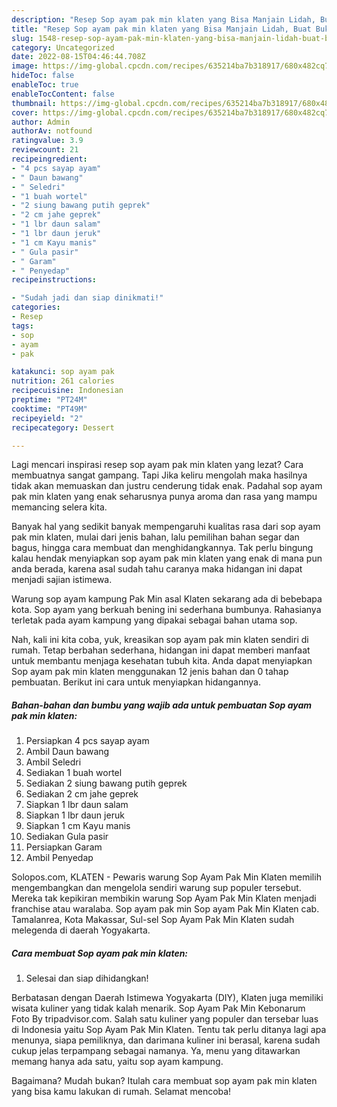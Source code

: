 ```yaml
---
description: "Resep Sop ayam pak min klaten yang Bisa Manjain Lidah, Buat Buka Puasa Menggugah Selera"
title: "Resep Sop ayam pak min klaten yang Bisa Manjain Lidah, Buat Buka Puasa Menggugah Selera"
slug: 1548-resep-sop-ayam-pak-min-klaten-yang-bisa-manjain-lidah-buat-buka-puasa-menggugah-selera
category: Uncategorized
date: 2022-08-15T04:46:44.708Z
image: https://img-global.cpcdn.com/recipes/635214ba7b318917/680x482cq70/sop-ayam-pak-min-klaten-foto-resep-utama.jpg
hideToc: false
enableToc: true
enableTocContent: false
thumbnail: https://img-global.cpcdn.com/recipes/635214ba7b318917/680x482cq70/sop-ayam-pak-min-klaten-foto-resep-utama.jpg
cover: https://img-global.cpcdn.com/recipes/635214ba7b318917/680x482cq70/sop-ayam-pak-min-klaten-foto-resep-utama.jpg
author: Admin
authorAv: notfound
ratingvalue: 3.9
reviewcount: 21
recipeingredient:
- "4 pcs sayap ayam"
- " Daun bawang"
- " Seledri"
- "1 buah wortel"
- "2 siung bawang putih geprek"
- "2 cm jahe geprek"
- "1 lbr daun salam"
- "1 lbr daun jeruk"
- "1 cm Kayu manis"
- " Gula pasir"
- " Garam"
- " Penyedap"
recipeinstructions:

- "Sudah jadi dan siap dinikmati!"
categories:
- Resep
tags:
- sop
- ayam
- pak

katakunci: sop ayam pak 
nutrition: 261 calories
recipecuisine: Indonesian
preptime: "PT24M"
cooktime: "PT49M"
recipeyield: "2"
recipecategory: Dessert

---
```



Lagi mencari inspirasi resep sop ayam pak min klaten yang lezat? Cara membuatnya sangat gampang. Tapi Jika keliru mengolah maka hasilnya tidak akan memuaskan dan justru cenderung tidak enak. Padahal sop ayam pak min klaten yang enak seharusnya punya aroma dan rasa yang mampu memancing selera kita.


Banyak hal yang sedikit banyak mempengaruhi kualitas rasa dari sop ayam pak min klaten, mulai dari jenis bahan, lalu pemilihan bahan segar dan bagus, hingga cara membuat dan menghidangkannya. Tak perlu bingung kalau hendak menyiapkan sop ayam pak min klaten yang enak di mana pun anda berada, karena asal sudah tahu caranya maka hidangan ini dapat menjadi sajian istimewa.

Warung sop ayam kampung Pak Min asal Klaten sekarang ada di bebebapa kota. Sop ayam yang berkuah bening ini sederhana bumbunya. Rahasianya terletak pada ayam kampung yang dipakai sebagai bahan utama sop.


Nah, kali ini kita coba, yuk, kreasikan sop ayam pak min klaten sendiri di rumah. Tetap berbahan sederhana, hidangan ini dapat memberi manfaat untuk membantu menjaga kesehatan tubuh kita. Anda dapat menyiapkan Sop ayam pak min klaten menggunakan 12 jenis bahan dan 0 tahap pembuatan. Berikut ini cara untuk menyiapkan hidangannya.

<!--inarticleads1-->

##### Bahan-bahan dan bumbu yang wajib ada untuk pembuatan Sop ayam pak min klaten:

1. Persiapkan 4 pcs sayap ayam
1. Ambil  Daun bawang
1. Ambil  Seledri
1. Sediakan 1 buah wortel
1. Sediakan 2 siung bawang putih geprek
1. Sediakan 2 cm jahe geprek
1. Siapkan 1 lbr daun salam
1. Siapkan 1 lbr daun jeruk
1. Siapkan 1 cm Kayu manis
1. Sediakan  Gula pasir
1. Persiapkan  Garam
1. Ambil  Penyedap


Solopos.com, KLATEN - Pewaris warung Sop Ayam Pak Min Klaten memilih mengembangkan dan mengelola sendiri warung sup populer tersebut. Mereka tak kepikiran membikin warung Sop Ayam Pak Min Klaten menjadi franchise atau waralaba. Sop ayam pak min Sop ayam Pak Min Klaten cab. Tamalanrea, Kota Makassar, Sul-sel Sop Ayam Pak Min Klaten sudah melegenda di daerah Yogyakarta. 

<!--inarticleads2-->

##### Cara membuat Sop ayam pak min klaten:


1. Selesai dan siap dihidangkan!

Berbatasan dengan Daerah Istimewa Yogyakarta (DIY), Klaten juga memiliki wisata kuliner yang tidak kalah menarik. Sop Ayam Pak Min Kebonarum ️ Foto By tripadvisor.com. Salah satu kuliner yang populer dan tersebar luas di Indonesia yaitu Sop Ayam Pak Min Klaten. Tentu tak perlu ditanya lagi apa menunya, siapa pemiliknya, dan darimana kuliner ini berasal, karena sudah cukup jelas terpampang sebagai namanya. Ya, menu yang ditawarkan memang hanya ada satu, yaitu sop ayam kampung. 

Bagaimana? Mudah bukan? Itulah cara membuat sop ayam pak min klaten yang bisa kamu lakukan di rumah. Selamat mencoba!
